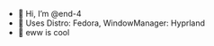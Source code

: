 - 👋 Hi, I’m @end-4
- 👀 Uses Distro: Fedora, WindowManager: Hyprland
- 🌱 eww is cool

<!---
end-4/end-4 is a ✨ special ✨ repository because its `README.md` (this file) appears on your GitHub profile.
You can click the Preview link to take a look at your changes.
--->
